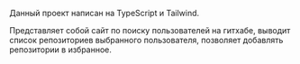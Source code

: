 Данный проект написан на TypeScript и Tailwind.

Представляет собой сайт по поиску пользователей на гитхабе, выводит список репозиториев выбранного пользователя, позволяет добавлять репозитории в избранное.
